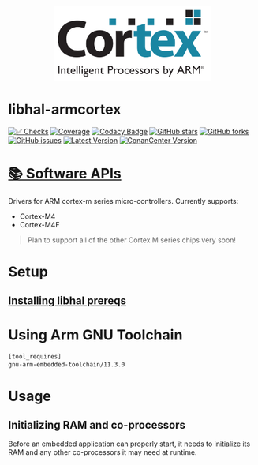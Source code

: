 <p align="center">
  <img height="150" src="logo.svg">
</p>

# libhal-armcortex

[![✅ Checks](https://github.com/libhal/libhal-armcortex/actions/workflows/ci.yml/badge.svg)](https://github.com/libhal/libhal-armcortex/actions/workflows/ci.yml)
[![Coverage](https://libhal.github.io/libhal-armcortex/coverage/coverage.svg)](https://libhal.github.io/libhal-armcortex/coverage/)
[![Codacy Badge](https://app.codacy.com/project/badge/Grade/b084e6d5962d49a9afcb275d62cd6586)](https://www.codacy.com/gh/libhal/libhal-armcortex/dashboard?utm_source=github.com&amp;utm_medium=referral&amp;utm_content=libhal/libhal-armcortex&amp;utm_campaign=Badge_Grade)
[![GitHub stars](https://img.shields.io/github/stars/libhal/libhal-armcortex.svg)](https://github.com/libhal/libhal-armcortex/stargazers)
[![GitHub forks](https://img.shields.io/github/forks/libhal/libhal-armcortex.svg)](https://github.com/libhal/libhal-armcortex/network)
[![GitHub issues](https://img.shields.io/github/issues/libhal/libhal-armcortex.svg)](https://github.com/libhal/libhal-armcortex/issues)
[![Latest Version](https://libhal.github.io/libhal-armcortex/latest_version.svg)](https://github.com/libhal/libhal-armcortex/blob/main/conanfile.py)
[![ConanCenter Version](https://repology.org/badge/version-for-repo/conancenter/libhal-armcortex.svg)](https://conan.io/center/libhal-armcortex)

# [📚 Software APIs](https://libhal.github.io/libhal-armcortex/api)

Drivers for ARM cortex-m series micro-controllers. Currently supports:

* Cortex-M4
* Cortex-M4F

> Plan to support all of the other Cortex M series chips very soon!

# Setup

## [Installing libhal prereqs](https://libhal.github.io/setup/)

# Using Arm GNU Toolchain

```
[tool_requires]
gnu-arm-embedded-toolchain/11.3.0
```

# Usage

## Initializing RAM and co-processors

Before an embedded application can properly start, it needs to initialize its
RAM and any other co-processors it may need at runtime.
